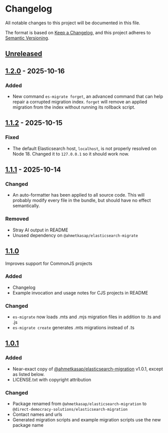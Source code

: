 # Changelog

All notable changes to this project will be documented in this file.

The format is based on [Keep a Changelog](https://keepachangelog.com/en/1.1.0/),
and this project adheres to [Semantic Versioning](https://semver.org/spec/v2.0.0.html).

## [Unreleased]

## [1.2.0] - 2025-10-16

### Added

- New command `es-migrate forget`, an advanced command that can help
  repair a corrupted migration index. `forget` will remove an applied
  migration from the index without running its rollback script.

## [1.1.2] - 2025-10-15

### Fixed

- The default Elasticsearch host, `localhost`, is not properly resolved
  on Node 18. Changed it to `127.0.0.1` so it should work now.

## [1.1.1] - 2025-10-14

### Changed

- An auto-formatter has been applied to all source code. This will
  probably modify every file in the bundle, but should have no effect semantically.

### Removed

- Stray AI output in README
- Unused dependency on `@ahmetkasap/elasticsearch-migrate`

## [1.1.0]

Improves support for CommonJS projects

### Added

- Changelog
- Example invocation and usage notes for CJS projects in README

### Changed

- `es-migrate` now loads .mts and .mjs migration files in addition to .ts and .js
- `es-migrate create` generates .mts migrations instead of .ts

## [1.0.1]

### Added

- Near-exact copy of [@ahmetkasap/elasticsearch-migration](https://www.npmjs.com/package/@ahmetkasap/elasticsearch-migration) v1.0.1, except as listed below.
- LICENSE.txt with copyright attribution

### Changed

- Package renamed from `@ahmetkasap/elasticsearch-migration` to `@direct-democracy-solutions/elasticsearch-migration`
- Contact names and urls
- Generated migration scripts and example migration scripts use the new package name

[1.2.0]: https://github.com/direct-democracy-solutions/elasticsearch-migration/compare/1.1.2...1.2.0
[1.1.2]: https://github.com/direct-democracy-solutions/elasticsearch-migration/compare/1.1.1...1.1.2
[1.1.1]: https://github.com/direct-democracy-solutions/elasticsearch-migration/compare/1.1.0...1.1.1
[1.1.0]: https://github.com/direct-democracy-solutions/elasticsearch-migration/compare/1.0.1...1.1.0
[1.0.1]: https://github.com/direct-democracy-solutions/elasticsearch-migration/releases/tag/1.0.1
[unreleased]: https://github.com/direct-democracy-solutions/elasticsearch-migration/compare/1.2.0...HEAD
